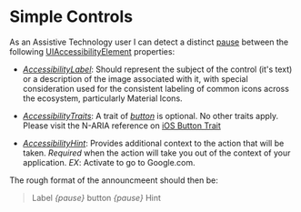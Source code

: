 # Simple Controls

As an Assistive Technology user I can detect a distinct [pause](https://github.com/MobA11y/n-aria/blob/main/ios.md#pause) between the following [UIAccessibilityElement](https://github.com/MobA11y/n-aria/blob/main/ios.md#UIAccessibilityElement) properties:

- [*AccessibilityLabel*](https://github.com/MobA11y/n-aria/blob/main/ios.md#AccessibilityLabel): Should represent the subject of the control (it's text) or a description of the image associated with it, with special consideration used for the consistent labeling of common icons across the ecosystem, particularly Material Icons.

- [*AccessibilityTraits*](https://github.com/MobA11y/n-aria/blob/main/ios.md#AccessibilityTraits): A trait of [*button*](https://github.com/MobA11y/n-aria/blob/main/ios.md#button) is optional. No other traits apply. Please visit the N-ARIA reference on [iOS Button Trait](https://github.com/MobA11y/n-aria/blob/main/ios.md#button)

- [*AccessibilityHint*](https://github.com/MobA11y/n-aria/blob/main/ios.md#AccessibilityHint): Provides additional context to the action that will be taken. *Required* when the action will take you out of the context of your application. *EX*: Activate to go to Google.com.

The rough format of the announcmeent should then be:

> Label *{pause}* button *{pause}* Hint

